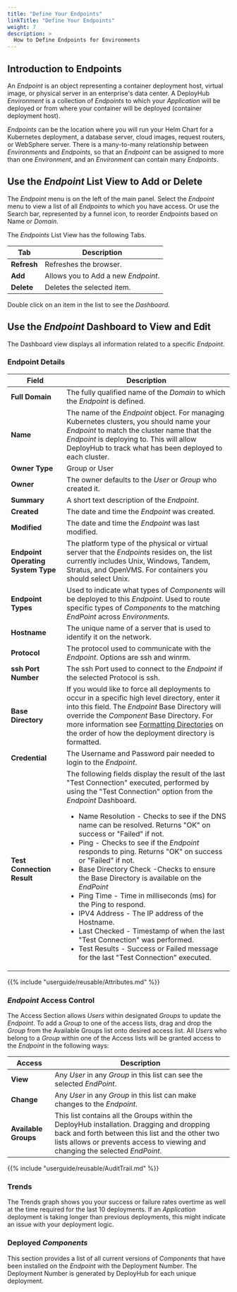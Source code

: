 ```yaml
---
title: "Define Your Endpoints"
linkTitle: "Define Your Endpoints"
weight: 7
description: >
  How to Define Endpoints for Environments
---
```

## Introduction to Endpoints

An _Endpoint_ is an object representing a container deployment host, virtual image, or physical server in an enterprise's data center. A DeployHub _Environment_ is a collection of _Endpoints_ to which your _Application_ will be deployed or from where your container will be deployed (container deployment host).

_Endpoints_ can be the location where you will run your Helm Chart for a Kubernetes deployment, a database server, cloud images, request routers, or WebSphere server. There is a many-to-many relationship between _Environments_ and _Endpoints_, so that an _Endpoint_ can be assigned to more than one _Environment_, and an _Environment_ can contain many _Endpoints_.

## Use the _Endpoint_ List View to Add or Delete

The _Endpoint_ menu is on the left of the main panel. Select the _Endpoint_ menu to view a list of all _Endpoints_ to which you have access. Or use the Search bar, represented by a funnel icon, to reorder _Endpoints_ based on Name or _Domain_.

The _Endpoints_ List View has the following Tabs.

| Tab         | Description                         |
|-------------|-------------------------------------|
| **Refresh** | Refreshes the browser.              |
| **Add**     | Allows you to Add a new _Endpoint_. |
| **Delete**  | Deletes the selected item.          |

Double click on an item in the list to see the _Dashboard_.

## Use the _Endpoint_ Dashboard to View and Edit

The Dashboard view displays all information related to a specific _Endpoint_.

### Endpoint Details

| Field                              | Description                                                                                                                                                                                                                                                                                                                                                                                                                                                                                                                                                                                                                                                                                                                                                                                                              |
|------------------------------------|--------------------------------------------------------------------------------------------------------------------------------------------------------------------------------------------------------------------------------------------------------------------------------------------------------------------------------------------------------------------------------------------------------------------------------------------------------------------------------------------------------------------------------------------------------------------------------------------------------------------------------------------------------------------------------------------------------------------------------------------------------------------------------------------------------------------------|
| **Full Domain**                    | The fully qualified name of the _Domain_ to which the _Endpoint_ is defined.                                                                                                                                                                                                                                                                                                                                                                                                                                                                                                                                                                                                                                                                                                                                             |
| **Name**                           | The name of the _Endpoint_ object. For managing Kubernetes clusters, you should name your _Endpoint_ to match the cluster name that the _Endpoint_ is deploying to.  This will allow DeployHub to track what has been deployed to each cluster.                                                                                                                                                                                                                                                                                                                                                                                                                                                                                                                                                                          |
| **Owner Type**                     | Group or User                                                                                                                                                                                                                                                                                                                                                                                                                                                                                                                                                                                                                                                                                                                                                                                                            |
| **Owner**                          | The owner defaults to the _User_ or _Group_ who created it.                                                                                                                                                                                                                                                                                                                                                                                                                                                                                                                                                                                                                                                                                                                                                              |
| **Summary**                        | A short text description of the _Endpoint_.                                                                                                                                                                                                                                                                                                                                                                                                                                                                                                                                                                                                                                                                                                                                                                              |
| **Created**                        | The date and time the _Endpoint_ was created.                                                                                                                                                                                                                                                                                                                                                                                                                                                                                                                                                                                                                                                                                                                                                                            |
| **Modified**                       | The date and time the _Endpoint_ was last modified.                                                                                                                                                                                                                                                                                                                                                                                                                                                                                                                                                                                                                                                                                                                                                                      |
| **Endpoint Operating System Type** | The platform type of the physical or virtual server that the _Endpoints_ resides on, the list currently includes Unix, Windows, Tandem, Stratus, and OpenVMS. For containers you should select Unix.                                                                                                                                                                                                                                                                                                                                                                                                                                                                                                                                                                                                                     |
| **Endpoint Types**                 | Used to indicate what types of _Components_ will be deployed to this _Endpoint_.  Used to route specific types of _Components_ to the matching _EndPoint_ across _Environments_.                                                                                                                                                                                                                                                                                                                                                                                                                                                                                                                                                                                                                                         |
| **Hostname**                       | The unique name of a server that is used to identify it on the network.                                                                                                                                                                                                                                                                                                                                                                                                                                                                                                                                                                                                                                                                                                                                                  |
| **Protocol**                       | The protocol used to communicate with the _Endpoint_. Options are ssh and winrm.                                                                                                                                                                                                                                                                                                                                                                                                                                                                                                                                                                                                                                                                                                                                         |
| **ssh Port Number**                | The ssh Port used to connect to the _Endpoint_ if the selected Protocol is ssh.                                                                                                                                                                                                                                                                                                                                                                                                                                                                                                                                                                                                                                                                                                                                          |
| **Base Directory**                 | If you would like to force all deployments to occur in a specific high level directory, enter it into this field. The _Endpoint_ Base Directory will override the _Component_ Base Directory. For more information see [Formatting Directories](/userguide/publishing-components/2-define-components/#formatting-of-the-deployment-directory-with-base-and-target-directories-for-database-and-application-file-deployments) on the order of how the deployment directory is formatted.                                                                                                                                                                                                                                                                                                                                  |
| **Credential**                     | The Username and Password pair needed to login to the _Endpoint_.                                                                                                                                                                                                                                                                                                                                                                                                                                                                                                                                                                                                                                                                                                                                                        |
| **Test Connection Result**         | The following fields display the result of the last "Test Connection" executed, performed by using the "Test Connection" option from the _Endpoint_ Dashboard.<ul><li>Name Resolution - Checks to see if the DNS name can be resolved. Returns "OK" on success or "Failed" if not. </li><li> Ping - Checks to see if the _Endpoint_ responds to ping. Returns "OK" on success or "Failed" if not.</li><li>Base Directory Check -Checks to ensure the Base Directory is available on the _EndPoint_ </li><li>Ping Time - Time in milliseconds (ms) for the Ping to respond.</li><li>IPV4 Address - The IP address of the Hostname.</li><li>Last Checked - Timestamp of when the last "Test Connection" was performed.</li><li>Test Results - Success or Failed message for the last "Test Connection" executed.</li></ul> |

{{% include "userguide/reusable/Attributes.md" %}}

### _Endpoint_ Access Control

The Access Section allows _Users_ within designated _Groups_ to update the _Endpoint_. To add a _Group_ to one of the access lists, drag and drop the _Group_ from the Available Groups list onto desired access list. All _Users_ who belong to a _Group_ within one of the Access lists will be granted access to the _Endpoint_ in the following ways:

| Access     | Description                                                                |
|------------|----------------------------------------------------------------------------|
| **View**   | Any _User_ in any _Group_ in this list can see the selected _EndPoint_.    |
| **Change** | Any _User_ in any _Group_ in this list can make changes to the _Endpoint_. |
|**Available Groups**|This list contains all the Groups within the DeployHub installation. Dragging and dropping back and forth between this list and the other two lists allows or prevents access to viewing and changing the selected _EndPoint_.

{{% include "userguide/reusable/AuditTrail.md" %}}

### Trends

The Trends graph shows you your success or failure rates overtime as well at the time required for the last 10 deployments. If an _Application_ deployment is taking longer than previous deployments, this might indicate an issue with your deployment logic.

### Deployed _Components_

This section provides a list of all current versions of _Components_ that have been installed on the _Endpoint_ with the Deployment Number. The Deployment Number is generated by DeployHub for each unique deployment.
